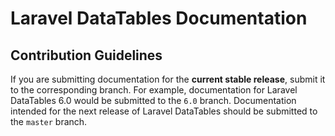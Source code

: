 # Laravel DataTables Documentation

## Contribution Guidelines

If you are submitting documentation for the **current stable release**, submit it to the corresponding branch.
For example, documentation for Laravel DataTables 6.0 would be submitted to the `6.0` branch.
Documentation intended for the next release of Laravel DataTables should be submitted to the `master` branch.
